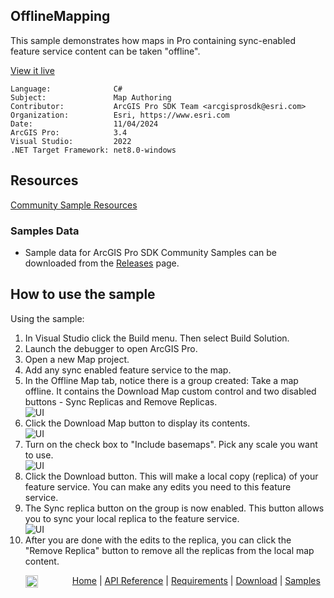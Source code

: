 ## OfflineMapping

<!-- TODO: Write a brief abstract explaining this sample -->
This sample demonstrates how maps in Pro containing sync-enabled feature service content can be taken "offline".  
  


<a href="https://pro.arcgis.com/en/pro-app/sdk/" target="_blank">View it live</a>

<!-- TODO: Fill this section below with metadata about this sample-->
```
Language:              C#
Subject:               Map Authoring
Contributor:           ArcGIS Pro SDK Team <arcgisprosdk@esri.com>
Organization:          Esri, https://www.esri.com
Date:                  11/04/2024
ArcGIS Pro:            3.4
Visual Studio:         2022
.NET Target Framework: net8.0-windows
```

## Resources

[Community Sample Resources](https://github.com/Esri/arcgis-pro-sdk-community-samples#resources)

### Samples Data

* Sample data for ArcGIS Pro SDK Community Samples can be downloaded from the [Releases](https://github.com/Esri/arcgis-pro-sdk-community-samples/releases) page.  

## How to use the sample
<!-- TODO: Explain how this sample can be used. To use images in this section, create the image file in your sample project's screenshots folder. Use relative url to link to this image using this syntax: ![My sample Image](FacePage/SampleImage.png) -->
Using the sample:  
  
1. In Visual Studio click the Build menu. Then select Build Solution.
2. Launch the debugger to open ArcGIS Pro.  
3. Open a new Map project.   
4. Add any sync enabled feature service to the map.  
5. In the Offline Map tab, notice there is a group created: Take a map offline. It contains the Download Map custom control and two disabled buttons - Sync Replicas and Remove Replicas.  
![UI](screenshots/offlinemap.png)  
6. Click the Download Map button to display its contents.   
![UI](screenshots/download.png)  
7. Turn on the check box to "Include basemaps". Pick any scale you want to use.  
![UI](screenshots/basemapsScales.png)  
8. Click the Download button. This will make a local copy (replica) of your feature service. You can make any edits you need to this feature service.  
9. The Sync replica button on the group is now enabled. This button allows you to sync your local replica to the feature service.  
![UI](screenshots/sync.png)  
10. After you are done with the edits to the replica, you can click the "Remove Replica" button to remove all the replicas from the local map content.  
  

<!-- End -->

&nbsp;&nbsp;&nbsp;&nbsp;&nbsp;&nbsp;<img src="https://esri.github.io/arcgis-pro-sdk/images/ArcGISPro.png"  alt="ArcGIS Pro SDK for Microsoft .NET Framework" height = "20" width = "20" align="top"  >
&nbsp;&nbsp;&nbsp;&nbsp;&nbsp;&nbsp;&nbsp;&nbsp;&nbsp;&nbsp;&nbsp;&nbsp;
[Home](https://github.com/Esri/arcgis-pro-sdk/wiki) | <a href="https://pro.arcgis.com/en/pro-app/latest/sdk/api-reference" target="_blank">API Reference</a> | [Requirements](https://github.com/Esri/arcgis-pro-sdk/wiki#requirements) | [Download](https://github.com/Esri/arcgis-pro-sdk/wiki#installing-arcgis-pro-sdk-for-net) | <a href="https://github.com/esri/arcgis-pro-sdk-community-samples" target="_blank">Samples</a>
